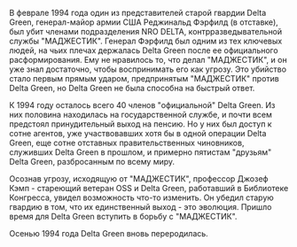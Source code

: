 В феврале 1994 года один из представителей старой гвардии Delta Green, генерал-майор армии США Реджинальд Фэрфилд (в отставке), был убит членами подразделения NRO DELTA, контрразведывательной службы "МАДЖЕСТИК". Генерал Фэрфилд был одним из тех ключевых людей, на чьих плечах держалась Delta Green после ее официального расформирования. Ему не нравилось то, что делал "МАДЖЕСТИК", и он уже знал достаточно, чтобы воспринимать его как угрозу. Это убийство стало первым прямым ударом, предпринятым "МАДЖЕСТИК" против Delta Green, но Delta Green не была способна на быстрый ответ.

К 1994 году осталось всего 40 членов "официальной" Delta Green. Из них половина находилась на государственной службе, и почти всем предстоял принудительный выход на пенсию. Но у них был доступ к сотне агентов, уже участвовавших хотя бы в одной операции Delta Green, еще сотне отставных правительственных чиновников, служивших Delta Green в прошлом, и примерно пятистам "друзьям" Delta Green, разбросанным по всему миру.

Осознав угрозу, исходящую от "МАДЖЕСТИК", профессор Джозеф Кэмп - стареющий ветеран OSS и Delta Green, работавший в Библиотеке Конгресса, увидел возможность что-то изменить. Он убедил старую гвардию в том, что их единственный выход - это эволюция. Пришло время для Delta Green вступить в борьбу с "МАДЖЕСТИК".

Осенью 1994 года Delta Green вновь переродилась.